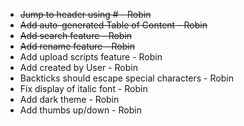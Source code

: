 - ~~Jump to header using # - Robin~~
- ~~Add auto-generated Table of Content - Robin~~
- ~~Add search feature - Robin~~
- ~~Add rename feature - Robin~~
- Add upload scripts feature - Robin
- Add created by User - Robin
- Backticks should escape special characters - Robin
- Fix display of italic font - Robin
- Add dark theme - Robin
- Add thumbs up/down - Robin